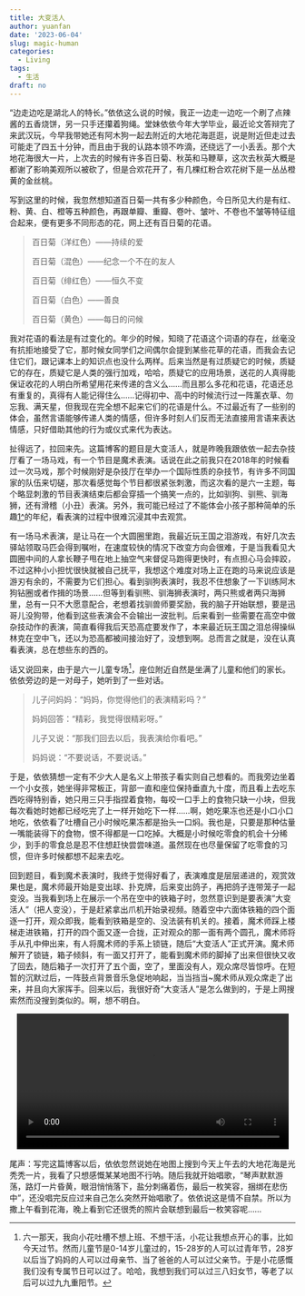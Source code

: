 ```yaml
---
title: 大变活人
author: yuanfan
date: '2023-06-04'
slug: magic-human
categories:
  - Living
tags:
  - 生活
draft: no
---
```


<!--more-->

“边走边吃是湖北人的特长。”依依这么说的时候，我正一边走一边吃一个刷了点辣酱的五香烧饼，另一只手还攥着狗绳。堂妹依依今年大学毕业，最近论文答辩完了来武汉玩，今早我带她还有阿木狗一起去附近的大地花海逛逛，说是附近但走过去可能走了四五十分钟，而且由于我的认路本领不咋滴，还绕远了一小丢丢。那个大地花海很大一片，上次去的时候有许多百日菊、秋英和马鞭草，这次去秋英大概是都谢了影响美观所以被砍了，但是合欢花开了，有几棵红粉合欢花树下是一丛丛橙黄的金丝桃。

写到这里的时候，我忽然想知道百日菊一共有多少种颜色，今日所见大约是有红、粉、黄、白、橙等五种颜色，再跟单瓣、重瓣、卷叶、皱叶、不卷也不皱等特征组合起来，便有更多不同形态的花，网上还有百日菊的花语。

>百日菊（洋红色）——持续的爱
>
>百日菊（混色）——纪念一个不在的友人
>
>百日菊（绯红色）——恒久不变
>
>百日菊（白色）——善良
>
>百日菊（黄色）——每日的问候

我对花语的看法是有过变化的。年少的时候，知晓了花语这个词语的存在，丝毫没有抗拒地接受了它，那时候女同学们之间偶尔会提到某些花草的花语，而我会去记住它们，跟记课本上的知识点也没什么两样。后来当然是有过质疑它的时候，质疑它的存在，质疑它是人类的强行加戏，哈哈，质疑它的应用场景，送花的人真得能保证收花的人明白所希望用花来传递的含义么……而且那么多花和花语，花语还总有重复的，真得有人能记得住么……记得初中、高中的时候流行过一阵薰衣草、勿忘我、满天星，但我现在完全想不起来它们的花语是什么。不过最近有了一些别的体会，虽然言语能够传递人类的情感，但许多时刻人们反而无法直接用言语来表达情感，只好借助其他的行为或仪式来代为表达。

扯得远了，拉回来先。这篇博客的题目是大变活人，就是昨晚我跟依依一起去杂技厅看了一场马戏，有一个节目是魔术表演。话说在此之前我只在2018年的时候看过一次马戏，那个时候刚好是杂技厅在举办一个国际性质的杂技节，有许多不同国家的队伍来切磋，那次看感觉每个节目都很紧张刺激，而这次看的是六一主题，每个略显刺激的节目表演结束后都会穿插一个搞笑一点的，比如驯狗、驯熊、驯海狮，还有滑稽（小丑）表演。另外，我可能已经过了不能体会小孩子那种简单的乐趣[1^]的年纪，看表演的过程中很难沉浸其中去观赏。

有一场马术表演，是让马在一个大圆圈里跑，我最近玩王国之泪游戏，有好几次去驿站领取马匹会得到嘱咐，在速度较快的情况下改变方向会很难，于是当我看见大圆圈中间的人拿长鞭子甩在地上抽空气来督促马跑得更快时，有点担心马会摔跤，不过这种小小担忧很快就被自己抚平，我想这个难度对场上正在跑的马来说应该是游刃有余的，不需要为它们担心。看到驯狗表演时，我忍不住想象了一下训练阿木狗钻圈或者作揖的场景……但等到看驯熊、驯海狮表演时，两只熊或者两只海狮里，总有一只不大愿意配合，老想着找驯兽师要奖励，我的脑子开始联想，要是迅哥儿没狗带，他看到这些表演会不会输出一波批判。后来看到一些需要在高空中做杂技动作的表演，简直看得我后天恐高症要发作了，本来最近玩王国之泪总得操纵林克在空中飞，还以为恐高都被间接治好了，没想到啊。总而言之就是，没在认真看表演，总在想些东的西的。

话又说回来，由于是六一儿童专场[^2]，座位附近自然是坐满了儿童和他们的家长。依依旁边的是一对母子，她听到了一些对话。

>儿子问妈妈：“妈妈，你觉得他们的表演精彩吗？”
>
>妈妈回答：“精彩，我觉得很精彩呀。”
>
>儿子又说：“那我们回去以后，我表演给你看吧。”
>
>妈妈说：“不要说话，不要说话。”

于是，依依猜想一定有不少大人是名义上带孩子看实则自己想看的。而我旁边坐着一个小女孩，她坐得非常板正，背部一直和座位保持垂直九十度，而且看上去吃东西吃得特别香，她只用三只手指捏着食物，每咬一口手上的食物只缺一小块，但我每次看她时她都已经吃完了上一样开始吃下一样……啊，她吃果冻也还是小口小口地吃，依依看了吐槽自己小时候吃果冻都是抬头一口焖。我也是，只要是那种估量一嘴能装得下的食物，恨不得都是一口吃掉。大概是小时候吃零食的机会十分稀少，到手的零食总是忍不住想赶快尝尝味道。虽然现在也尽量保留了吃零食的习惯，但许多时候都想不起来去吃。

回到题目，看到魔术表演时，我终于觉得好看了，表演难度是层层递进的，观赏效果也是，魔术师最开始是变出球、扑克牌，后来变出鸽子，再把鸽子连带笼子一起变没。当我看到场上在展示一个吊在空中的铁箱子时，忽然意识到是要表演“大变活人”（把人变没），于是赶紧拿出爪机开始录视频。随着空中六面体铁箱的四个面逐一打开，观众即我，能看到铁箱是空的、没法装有机关的。接着，魔术师踩上楼梯走进铁箱，打开的四个面又逐一合拢，正对观众的那一面有两个圆孔，魔术师将手从孔中伸出来，有人将魔术师的手系上锁链，随后“大变活人”正式开演。魔术师解开了锁链，箱子倾斜，有一面又打开了，能看到魔术师的脚掉了出来但很快又收了回去，随后箱子一次打开了五个面，空了，里面没有人，观众席尽皆惊呼。在短暂的沉默过后，一阵鼓点背景音乐急促地响起，当当挡当~魔术师从观众席走了出来，并且向大家挥手。回来以后，我很好奇“大变活人”是怎么做到的，于是上网搜索然而没搜到类似的。啊，想不明白。

<video src="https://yuanfan.rbind.io/images/2023/magic-human.mp4" style="width: 95%; display: block; margin: 0 auto;" controls></video>

尾声：写完这篇博客以后，依依忽然说她在地图上搜到今天上午去的大地花海是光秃秃一片，我看了只想感慨某某地图不行呐。随后我就开始唱歌，“琴声默默游荡，路灯一片昏黄，眼泪悄悄落下，盐分刺痛着伤，最后一枚笑容，捆绑在悲伤中”，还没唱完反应过来自己怎么突然开始唱歌了。依依说这是情不自禁。所以为撒上午看到花海，晚上看到它还很秃的照片会联想到最后一枚笑容呢……

[1^]:所谓小孩子那种简单的乐趣，比如我小时候特别喜欢蹦蹦跳跳，在水稻被收割以后，大人们会把晒干的稻草扎成捆堆在家门口的禾场上，我很喜欢爬上去然后跳下来，每次跳下去都会特别高兴，只要是跳得更高或者更远都会令我更高兴。若是现在问我为什么跳下去会很高兴，连我自己也无法回答，因为早就忘了那种简单的乐趣，而且现在也体会不到了。

[^2]:六一那天，我向小花吐槽不想上班、不想干活，小花让我想点开心的事，比如今天过节。然而儿童节是0-14岁儿童过的，15-28岁的人可以过青年节，28岁以后当了妈妈的人可以过母亲节、当了爸爸的人可以过父亲节。于是小花感慨我们没有专属节日可以过了。哈哈，我想到我们可以过三八妇女节，等老了以后可以过九九重阳节。
